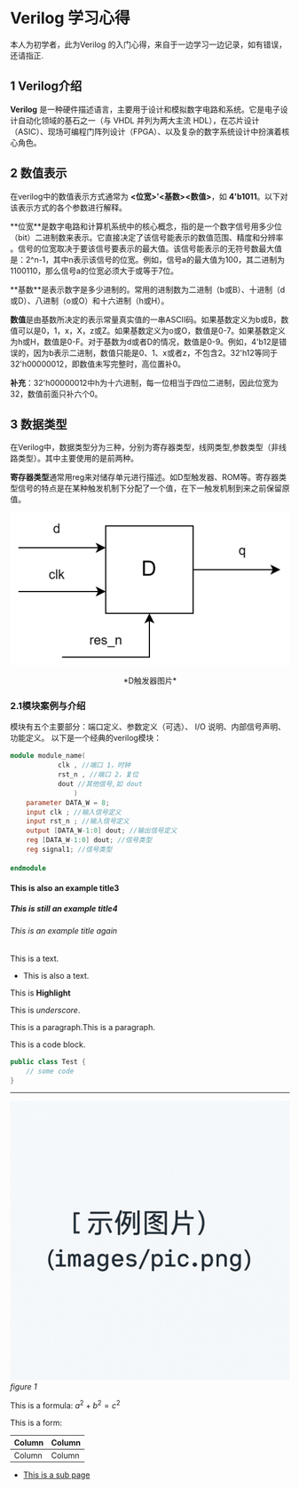 # Verilog 学习心得

本人为初学者，此为Verilog 的入门心得，来自于一边学习一边记录，如有错误，还请指正.

## 1 Verilog介绍

**Verilog** 是一种​​硬件描述语言​​，主要用于​​设计和模拟数字电路和系统​​。它是电子设计自动化领域的基石之一（与 VHDL 并列为两大主流 HDL），在芯片设计（ASIC）、现场可编程门阵列设计（FPGA）、以及复杂的数字系统设计中扮演着核心角色。

## 2 数值表示

在verilog中的数值表示方式通常为 **<位宽>'<基数><数值>**，如 **4'b1011**。以下对该表示方式的各个参数进行解释。

**位宽​**是数字电路和计算机系统中的核心概念，指的是​​一个数字信号用多少位（bit）二进制数来表示​​。它直接决定了该信号能表示的​​数值范围、精度和分辨率​​。信号的位宽取决于要该信号要表示的最大值。该信号能表示的无符号数最大值是：2^n-1，其中n表示该信号的位宽。例如，信号a的最大值为100，其二进制为1100110，那么信号a的位宽必须大于或等于7位。

**基数​**是表示数字是多少进制的。常用的进制数为二进制（b或B）、十进制（d或D）、八进制（o或O）和十六进制（h或H）。

**数值**是由基数所决定的表示常量真实值的一串ASCII码。如果基数定义为b或B，数值可以是0，1，x，X，z或Z。如果基数定义为o或O，数值是0-7。如果基数定义为h或H，数值是0-F。对于基数为d或者D的情况，数值是0-9。例如，4'b12是错误的，因为b表示二进制，数值只能是0、1、x或者z，不包含2。32'h12等同于32'h00000012，即数值未写完整时，高位置补0。

**补充**：32'h00000012中h为十六进制，每一位相当于四位二进制，因此位宽为32，数值前面只补六个0。

## 3 数据类型

在Verilog中，数据类型分为三种，分别为寄存器类型，线网类型,参数类型（非线路类型）。其中主要使用的是前两种。

**寄存器类型**通常用reg来对储存单元进行描述。如D型触发器、ROM等。寄存器类型信号的特点是在某种触发机制下分配了一个值，在下一触发机制到来之前保留原值。

![example picture](/images/D-Flip-Flop.png)
<div style="text-align: center;">
*D触发器图片*
</div>


### 2.1模块案例与介绍
模块有五个主要部分：端口定义、参数定义（可选）、 I/O 说明、内部信号声明、功能定义。
以下是一个经典的verilog模块：
```verilog
module module_name(
            clk , //端口 1，时钟
            rst_n , //端口 2，复位
            dout //其他信号,如 dout
                )
    parameter DATA_W = 8;
    input clk ; //输入信号定义
    input rst_n ; //输入信号定义 
    output [DATA_W-1:0] dout; //输出信号定义
    reg [DATA_W-1:0] dout; //信号类型
    reg signal1; //信号类型
    
endmodule
```

#### This is also an example title3
##### This is still an example title4
###### This is an example title again

This is a text.

- This is also a text.

This is **Highlight**

This is  _underscore_.

This is a paragraph.This is a paragraph.

This is a code block.
```java
public class Test {
    // some code
}
```

---

![example picture](/images/img.png)
 *figure 1*

This is a formula:
$a^2 + b^2 = c^2$

This is a form:

| Column | Column |
|--------|--------|
| Column | Column |

- [This is a sub page](A/sub)
